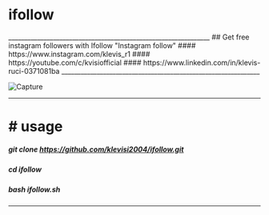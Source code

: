 <h1> ifollow </h1>
_______________________________________________________________
## Get free instagram followers with Ifollow "Instagram follow"
#### https://www.instagram.com/klevis_r1
#### https://youtube.com/c/kvisiofficial
#### https://www.linkedin.com/in/klevis-ruci-0371081ba
______________________________________________________________

![Capture](https://user-images.githubusercontent.com/62477193/98180560-1dc3e700-1ef9-11eb-8f32-0c0a7e9d7ede.png)
____________________________________________________
##### <h1># usage </h1>
##### git clone https://github.com/klevisi2004/ifollow.git
##### cd ifollow
##### bash ifollow.sh
____________________________________________________
